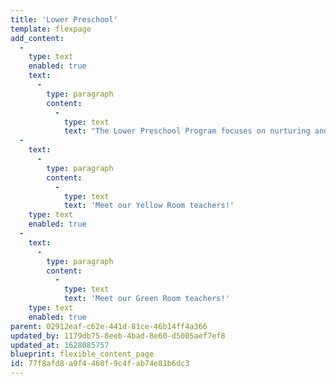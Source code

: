 ```yaml
---
title: 'Lower Preschool'
template: flexpage
add_content:
  -
    type: text
    enabled: true
    text:
      -
        type: paragraph
        content:
          -
            type: text
            text: "The Lower Preschool Program focuses on nurturing and empowering the whole child. We use a blend of Reggio Emilia and Responsive Classroom curriculum to develop long studies based on the children’s interests as they explore the world around them through play and first-hand experiences. Each child's social, cognitive, motor, and self-help skills are challenged in a way that is developmentally appropriate and individualized. Children are encouraged to take healthy risks, foster a sense of\_ judgement, and explore independent decision-making. The Yellow and Green Rooms are where children foster a sense of self and confidence in their own capability and expertise."
  -
    text:
      -
        type: paragraph
        content:
          -
            type: text
            text: 'Meet our Yellow Room teachers!'
    type: text
    enabled: true
  -
    text:
      -
        type: paragraph
        content:
          -
            type: text
            text: 'Meet our Green Room teachers!'
    type: text
    enabled: true
parent: 02912eaf-c62e-441d-81ce-46b14ff4a366
updated_by: 1179db75-8eeb-4bad-8e60-d5005aef7ef8
updated_at: 1628085757
blueprint: flexible_content_page
id: 77f8afd8-a9f4-460f-9c4f-ab74e81b6dc3
---
```

